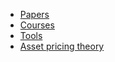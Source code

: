 - [Papers](papers/_sidebar.md)
- [Courses](readcourse.md)
- [Tools](实用工具/_sidebar.md)
- [Asset pricing theory](Asset_pricing_theory/_sidebar.md)